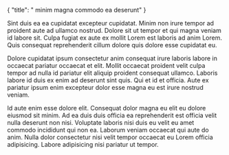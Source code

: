 {
  "title": " minim magna commodo ea deserunt"
}

Sint duis ea ea cupidatat excepteur cupidatat. Minim non irure tempor ad proident aute ad ullamco nostrud. Dolore sit ut tempor et qui magna veniam id labore sit. Culpa fugiat ex aute ex mollit Lorem est laboris ad anim Lorem. Quis consequat reprehenderit cillum dolore quis dolore esse cupidatat eu.

Dolore cupidatat ipsum consectetur anim consequat irure laboris labore in occaecat pariatur occaecat et elit. Mollit occaecat proident velit culpa tempor ad nulla id pariatur elit aliquip proident consequat ullamco. Laboris labore id duis ex enim ad deserunt sint quis. Qui et id et officia. Aute ex pariatur ipsum enim excepteur dolor esse magna eu est irure nostrud veniam.

Id aute enim esse dolore elit. Consequat dolor magna eu elit eu dolore eiusmod sit minim. Ad ea duis duis officia ea reprehenderit est officia velit nulla deserunt non nisi. Voluptate laboris nisi duis eu velit eu amet commodo incididunt qui non ea. Laborum veniam occaecat qui aute do anim. Nulla dolor consectetur nisi velit tempor occaecat eu Lorem officia adipisicing. Labore adipisicing nisi pariatur ut tempor.